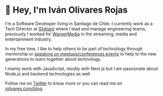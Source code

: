 # 👋  Hey, I'm Iván Olivares Rojas

I'm a Software Developer living in Santiago de Chile. I currently work as a Tech Director at [Globant](https://www.globant.com) where I lead and manage engineering teams, previously I worked for [WarnerMedia](https://www.warnermedia.com) in the streaming, media and entertainment industry.

In my free time, I like to help others to be part of technology through mentorship or [speaking on meetups/conferences events](https://iolivares.com/talks) to help to the new generations to learn together about technology.

I mainly work with JavaScript, mostly with Next.js but I am passionate about Node.js and backend technologies as well.

Follow me on [Twitter](https://twitter.com/ivolivares) to know more or you can read me on [iolivares.com/blog](https://iolivares.com/blog).
